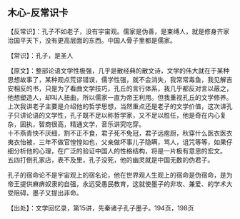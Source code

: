 ## 木心-反常识卡

【反常识】：孔子不如老子，没有宇宙观。儒家是伪善，是束缚人，就是修身齐家治国平天下，没有更高层面的东西。中国人骨子里都是儒家。

【常识】：孔子，是圣人

【原文】：整部论语文学性极强，几乎是散经典的散文诗，文学的伟大就在于某种思想故事了，某种观点荒谬错误，儒学性强，就不会消失，我常常毒鱼，我见解吉安相反的书，只是为了看曲文学技巧，孔丘的言行体系，我几乎都反对言以蔽之，他想塑造人，却叫人扭曲，所以儒家一直为帝王利用。但我重视孔丘的文学修养。     
上次我讲老子主要是介绍他的哲学思想，当然重点还是老子的文学价值，这次讲孔子只讲论语的文学性，孔子既不足以称哲学家，又不足以胜任，他是奇在内心复杂，固执，智商很高，精通文学，音乐讲究吃穿。   
十不燕青快不厌细，割不正不食，君子死不免冠，君子远庖厨，秋穿什么医衣医衣夷衣怡被，三年不做官惶惶如也，父亲做坏事儿子隐瞒，骂人，诅咒等等，如果仔细分析他的心理，在广泛的验证中国人的性格结构，将是一片极有意思的宏文。  
五四打倒孔家店，表不及里，孔子没死，他的幽灵就是中国无数的伪君子。  

孔子的宿命论不是宇宙观上的宿名论，他在世界观人生观上的宿命是伪宿命，是为帝王提供麻痹奴隶的自强，永远受愚民教育，这就使墨子的非攻、兼爱、的学术大受阻碍，墨子又提出非命。

【出处】：文学回忆录，第15讲，先秦诸子孔子墨子。194页，198页
